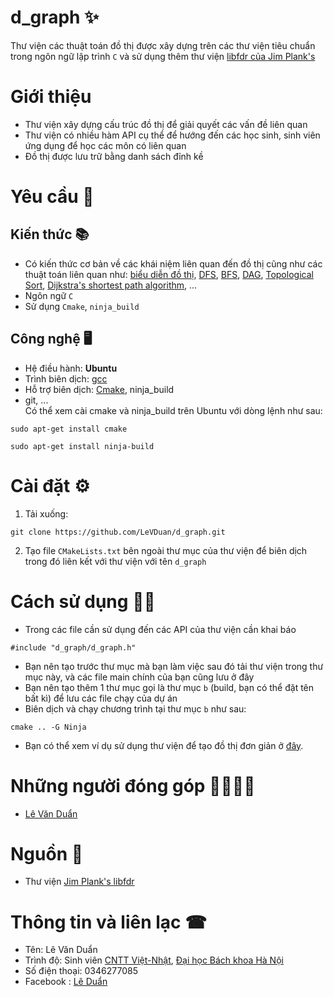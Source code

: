 # d_graph ✨
Thư viện các thuật toán đồ thị được xây dựng trên các thư viện tiêu chuẩn trong ngôn ngữ lập trình `C` và sử dụng thêm thư viện [libfdr của Jim Plank's](http://www.cs.utk.edu/~plank/plank/classes/cs360/360/notes/Libfdr/)
# Giới thiệu
- Thư viện xây dựng cấu trúc đồ thị để giải quyết các vấn đề liên quan
- Thư viện có nhiều hàm API cụ thể để hướng đến các học sinh, sinh viên ứng dụng để học các môn có liên quan
- Đồ thị được lưu trữ bằng danh sách đỉnh kề
# Yêu cầu 📌
## Kiến thức 📚
- Có kiến thức cơ bản về các khái niệm liên quan đến đồ thị cũng như các thuật toán liên quan như:
 [biểu diễn đồ thị](https://vi.wikipedia.org/wiki/Bi%E1%BB%83u_di%E1%BB%85n_%C4%91%E1%BB%93_th%E1%BB%8B),
 [DFS](https://en.wikipedia.org/wiki/Depth-first_search), 
 [BFS](https://www.geeksforgeeks.org/breadth-first-search-or-bfs-for-a-graph/), 
 [DAG](https://en.wikipedia.org/wiki/Directed_acyclic_graph), 
 [Topological Sort](https://vi.wikipedia.org/wiki/S%E1%BA%AFp_x%E1%BA%BFp_t%C3%B4_p%C3%B4), 
 [Dijkstra's shortest path algorithm](https://vi.wikipedia.org/wiki/Thu%E1%BA%ADt_to%C3%A1n_Dijkstra), ...
- Ngôn ngữ `C`
- Sử dụng `Cmake`, `ninja_build`
## Công nghệ 🖥
- Hệ điều hành: **Ubuntu**
- Trình biên dịch: [gcc](https://gcc.gnu.org/) 
- Hỗ trợ biên dịch: [Cmake](https://cmake.org/), ninja_build
- git, ...\
Có thể xem cài cmake và ninja_build trên Ubuntu với dòng lệnh như sau:
```
sudo apt-get install cmake
```
```
sudo apt-get install ninja-build
```

# Cài đặt ⚙
1. Tải xuống: 
``` 
git clone https://github.com/LeVDuan/d_graph.git 
```
2. Tạo file `CMakeLists.txt` bên ngoài thư mục của thư viện để biên dịch trong đó liên kết với thư viện với tên `d_graph`
# Cách sử dụng 👨‍💻
- Trong các file cần sử dụng đến các API của thư viện cần khai báo 
```
#include "d_graph/d_graph.h"
```
- Bạn nên tạo trước thư mục mà bạn làm việc sau đó tải thư viện trong thư mục này, và các file main chính của bạn cũng lưu ở đây
- Bạn nên tạo thêm 1 thư mục gọi là thư mục `b` (build, bạn có thể đặt tên bất kì) để lưu các file chạy của dự án
- Biên dịch và chạy chương trình tại thư mục `b` như sau:
```
cmake .. -G Ninja
```
- Bạn có thể xem ví dụ sử dụng thư viện để tạo đồ thị đơn giản ở [đây](https://github.com/LeVDuan/d_graph/blob/master/Example_for_use.md).
# Những người đóng góp 👨‍👨‍👦‍👦
- [Lê Văn Duẩn](https://github.com/LeVDuan)
# Nguồn 🔗
- Thư viện [Jim Plank's libfdr](http://www.cs.utk.edu/~plank/plank/classes/cs360/360/notes/Libfdr/)
# Thông tin và liên lạc ☎
- Tên: Lê Văn Duẩn
- Trình độ: Sinh viên [CNTT Việt-Nhật](https://www.hust.edu.vn/cntt-vietnhat), [Đại học Bách khoa Hà Nội](https://www.hust.edu.vn/)
- Số điện thoại: 0346277085
- Facebook : [Lê Duẩn](https://www.facebook.com/profile.php?id=100051555680303)
